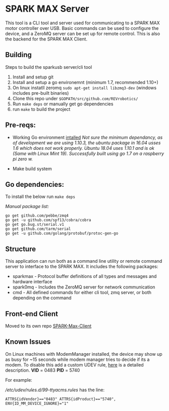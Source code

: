 # SPARK MAX Server

This tool is a CLI tool and server used for communicating to a SPARK MAX motor controller over USB. Basic commands can be used to configure the device, and a ZeroMQ server can be set up for remote control. This is also the backend for the SPARK MAX Client.

## Building

Steps to build the sparkusb server/cli tool

1) Install and setup git
2) Install and setup a go environemnt (minimum 1.7, recommended 1.10+)
3) On linux instatll zeromq `sudo apt-get install libzmq3-dev` (windows includes pre-built binaries)
4) Clone this repo under `$GOPATH/src/github.com/REVrobotics/`
5) Run `make deps` or manually get go dependencies
6) run `make` to build the project

## Pre-reqs:

- Working Go environment [intalled](https://golang.org/doc/install) 
*Not sure the minimum dependancy, as of development we are using 1.10.3, the ubuntu package in 16.04 usses 1.6 which does not work properly. Ubuntu 18.04 uses 1.10.1 and is ok (Same with Linux Mint 19). Successfully built using go 1.7 on a raspberry pi zero w.*

- Make build system

## Go dependencies:

To install the below run `make deps`

*Manual package list:*
```
go get github.com/pebbe/zmq4
go get -u github.com/spf13/cobra/cobra
go get go.bug.st/serial.v1
go get github.com/tarm/serial
go get -u github.com/golang/protobuf/protoc-gen-go
```
## Structure

This application can run both as a command line utility or remote command server to interface to the SPARK MAX. It includes the following packages:

- sparkmax - Protocol buffer definitions of all types and messages and hardware interface
- spark0mq - Includes the ZeroMQ server for network communication
- cmd - All defined commands for either cli tool, zmq server, or both depending on the command

## Front-end Client

Moved to its own repo [SPARK-Max-Client](https://github.com/REVrobotics/SPARK-MAX-Client)

## Known Issues

On Linux machines with ModemManager installed, the device may show up as busy for ~15 seconds while modem manager tries to decide if its a modem. To disable this add a custom UDEV rule, [here](https://linux-tips.com/t/prevent-modem-manager-to-capture-usb-serial-devices/284) is a detailed description. **VID** = 0483 **PID** = 5740

For example:

*/etc/udev/rules.d/99-ttyacms.rules* has the line:

`ATTRS{idVendor}=="0483" ATTRS{idProduct}=="5740", ENV{ID_MM_DEVICE_IGNORE}="1"`
